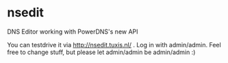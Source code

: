 nsedit
======

DNS Editor working with PowerDNS's new API


You can testdrive it via http://nsedit.tuxis.nl/ . Log in with admin/admin. Feel free to change stuff, but please let admin/admin be admin/admin :)
